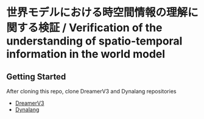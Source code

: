 # 世界モデルにおける時空間情報の理解に関する検証 / Verification of the understanding of spatio-temporal information in the world model


## Getting Started
After cloning this repo, clone DreamerV3 and Dynalang repositories
- [DreamerV3](https://github.com/danijar/dreamerv3)
- [Dynalang](https://github.com/jlin816/dynalang)



